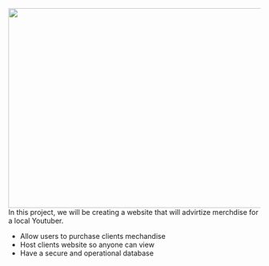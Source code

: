 <img src="" width="1000" height="400"/>
In this project, we will be creating a website that will advirtize merchdise for a local Youtuber.

<ul>
<li> Allow users to purchase clients mechandise</li>
<li> Host clients website so anyone can view</li>
<li> Have a secure and operational database</li>
</ul>

